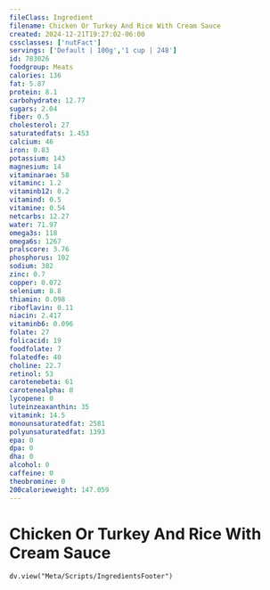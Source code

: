 ```yaml
---
fileClass: Ingredient
filename: Chicken Or Turkey And Rice With Cream Sauce
created: 2024-12-21T19:27:02-06:00
cssclasses: ['nutFact']
servings: ['Default | 100g','1 cup | 248']
id: 783026
foodgroup: Meats
calories: 136
fat: 5.87
protein: 8.1
carbohydrate: 12.77
sugars: 2.04
fiber: 0.5
cholesterol: 27
saturatedfats: 1.453
calcium: 46
iron: 0.83
potassium: 143
magnesium: 14
vitaminarae: 58
vitaminc: 1.2
vitaminb12: 0.2
vitamind: 0.5
vitamine: 0.54
netcarbs: 12.27
water: 71.97
omega3s: 118
omega6s: 1267
pralscore: 3.76
phosphorus: 102
sodium: 382
zinc: 0.7
copper: 0.072
selenium: 8.8
thiamin: 0.098
riboflavin: 0.11
niacin: 2.417
vitaminb6: 0.096
folate: 27
folicacid: 19
foodfolate: 7
folatedfe: 40
choline: 22.7
retinol: 53
carotenebeta: 61
carotenealpha: 0
lycopene: 0
luteinzeaxanthin: 35
vitamink: 14.5
monounsaturatedfat: 2581
polyunsaturatedfat: 1393
epa: 0
dpa: 0
dha: 0
alcohol: 0
caffeine: 0
theobromine: 0
200calorieweight: 147.059
---
```


# Chicken Or Turkey And Rice With Cream Sauce

```dataviewjs
dv.view("Meta/Scripts/IngredientsFooter")
```